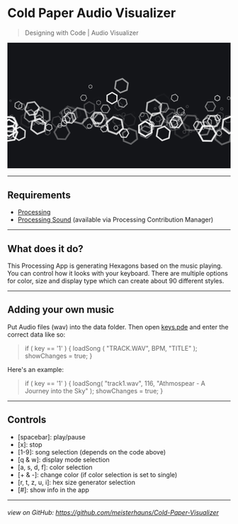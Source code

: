 # Cold Paper Audio Visualizer

> Designing with Code | Audio Visualizer

![Audio Visualizer in Action](https://github.com/meisterhauns/Cold-Paper-Visualizer/blob/master/main/pngs/E.png)

---

## Requirements
- [Processing](https://processing.org/)
- [Processing Sound](https://github.com/processing/processing-sound) (available via Processing Contribution Manager)

---

## What does it do?

This Processing App is generating Hexagons based on the music playing. You can control how it looks with your keyboard. There are multiple options for color, size and display type which can create about 90 different styles.

---

## Adding your own music
Put Audio files (wav) into the data folder. Then open [keys.pde](https://github.com/meisterhauns/Cold-Paper-Visualizer/blob/master/main/keys.pde) and enter the correct data like so:

>if ( key == '1' ) { loadSong ( "TRACK.WAV", BPM, "TITLE" ); showChanges = true; }

Here's an example:
>if ( key == '1' ) { loadSong( "track1.wav", 116, "Athmospear - A Journey into the Sky" ); showChanges = true; }

---

## Controls

* [spacebar]\: play/pause
* [x]\: stop
* [1-9]\: song selection (depends on the code above)
* [q & w]\: display mode selection
* [a, s, d, f]\: color selection
* [+ & -]\: change color (if color selection is set to single)
* [r, t, z, u, i]\: hex size generator selection
* [#]\: show info in the app

---

###### view on GitHub: https://github.com/meisterhauns/Cold-Paper-Visualizer
